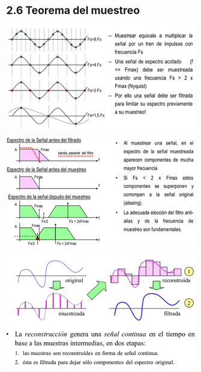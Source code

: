# 2.6 Teorema del muestreo

![](../.gitbook/assets/image%20%2823%29.png)

  


![](../.gitbook/assets/image%20%2838%29.png)

  


![](../.gitbook/assets/image%20%2855%29.png)

